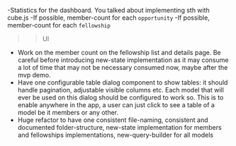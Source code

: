 -Statistics for the dashboard. You talked about implementing sth with cube.js
-If possible, member-count for each `opportunity`
-If possible, member-count for each `fellowship`

>>UI
- Work on the member count on the fellowship list and details page. Be careful before introducing new-state implementation as it may consume a lot of time that may not be necessary consumed now, maybe after the mvp demo.
- Have one configurable table dialog component to show tables: it should handle pagination, adjustable visible columns etc. Each model that will ever be used on this dialog should be configured to work so. This is to enable anywhere in the app, a user can just click to see a table of a model be it members or any other.
- Huge refactor to have one consistent file-naming, consistent and documented folder-structure, new-state implementation for members and fellowships implementations, new-query-builder for all models